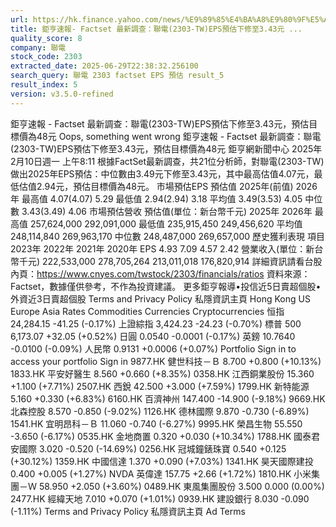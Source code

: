 ```yaml
---
url: https://hk.finance.yahoo.com/news/%E9%89%85%E4%BA%A8%E9%80%9F%E5%A0%B1-factset-%E6%9C%80%E6%96%B0%E8%AA%BF%E6%9F%A5-%E8%81%AF%E9%9B%BB-2303-001102634.html
title: 鉅亨速報- Factset 最新調查：聯電(2303-TW)EPS預估下修至3.43元 ...
quality_score: 8
company: 聯電
stock_code: 2303
extracted_date: 2025-06-29T22:38:32.256100
search_query: 聯電 2303 factset EPS 預估 result_5
result_index: 5
version: v3.5.0-refined
---
```


鉅亨速報 - Factset 最新調查：聯電(2303-TW)EPS預估下修至3.43元，預估目標價為48元
Oops, something went wrong
鉅亨速報 - Factset 最新調查：聯電(2303-TW)EPS預估下修至3.43元，預估目標價為48元
鉅亨網新聞中心
2025年2月10日週一 上午8:11
根據FactSet最新調查，共21位分析師，對聯電(2303-TW)做出2025年EPS預估：中位數由3.49元下修至3.43元，其中最高估值4.07元，最低估值2.94元，預估目標價為48元。 市場預估EPS
預估值
2025年(前值)
2026年
最高值
4.07(4.07)
5.29
最低值
2.94(2.94)
3.18
平均值
3.49(3.53)
4.05
中位數
3.43(3.49)
4.06
市場預估營收
預估值(單位：新台幣千元)
2025年
2026年
最高值
257,624,000
292,091,000
最低值
235,915,450
249,456,620
平均值
248,114,840
269,963,170
中位數
248,487,000
269,657,000
歷史獲利表現
項目
2023年
2022年
2021年
2020年
EPS
4.93
7.09
4.57
2.42
營業收入(單位：新台幣千元)
222,533,000
278,705,264
213,011,018
176,820,914
詳細資訊請看台股內頁：https://www.cnyes.com/twstock/2303/financials/ratios 資料來源：Factset，數據僅供參考，不作為投資建議。 更多鉅亨報導•投信近5日賣超個股•外資近3日賣超個股
Terms
and Privacy Policy
私隱資訊主頁
Hong Kong
US
Europe
Asia
Rates
Commodities
Currencies
Cryptocurrencies
恒指
24,284.15 -41.25 (-0.17%)
上證綜指
3,424.23 -24.23 (-0.70%)
標普 500
6,173.07 +32.05 (+0.52%)
日圓
0.0540 -0.0001 (-0.17%)
英鎊
10.7640 -0.0100 (-0.09%)
人民幣
0.9131 +0.0006 (+0.07%)
Portfolio
Sign in to access your portfolio Sign in
9877.HK 健世科技－Ｂ 8.700 +0.800 (+10.13%)
1833.HK 平安好醫生 8.560 +0.660 (+8.35%)
0358.HK 江西銅業股份 15.360 +1.100 (+7.71%)
2507.HK 西銳 42.500 +3.000 (+7.59%)
1799.HK 新特能源 5.160 +0.330 (+6.83%)
6160.HK 百濟神州 147.400 -14.900 (-9.18%)
9669.HK 北森控股 8.570 -0.850 (-9.02%)
1126.HK 德林國際 9.870 -0.730 (-6.89%)
1541.HK 宜明昂科－Ｂ 11.060 -0.740 (-6.27%)
9995.HK 榮昌生物 55.550 -3.650 (-6.17%)
0535.HK 金地商置 0.320 +0.030 (+10.34%)
1788.HK 國泰君安國際 3.020 -0.520 (-14.69%)
0256.HK 冠城鐘錶珠寶 0.540 +0.125 (+30.12%)
1359.HK 中國信達 1.370 +0.090 (+7.03%)
1341.HK 昊天國際建投 0.400 +0.005 (+1.27%)
NVDA 英偉達 157.75 +2.66 (+1.72%)
1810.HK 小米集團－Ｗ 58.950 +2.050 (+3.60%)
0489.HK 東風集團股份 3.500 0.000 (0.00%)
2477.HK 經緯天地 7.010 +0.070 (+1.01%)
0939.HK 建設銀行 8.030 -0.090 (-1.11%)
Terms
and Privacy Policy
私隱資訊主頁
Ad Terms